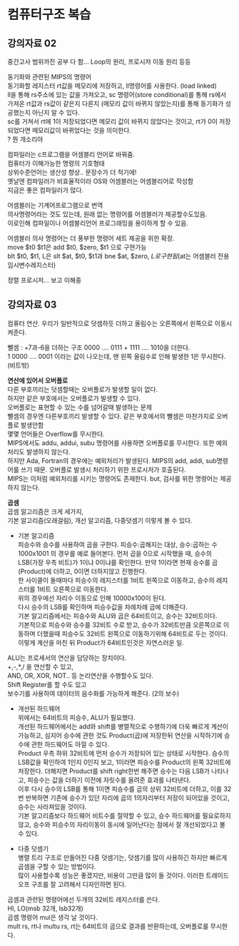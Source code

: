 # 컴퓨터구조 복습  
## 강의자료 02  
중간고사 범위까진 공부 다 함... Loop의 원리, 프로시저 이동 원리 등등  

동기화와 관련된 MIPS의 명령어  
동기화할 레지스터 rt값을 메모리에 저장하고, ll명령어를 사용한다. (load linked)  
ll을 통해 rs주소에 있는 값을 가져오고, sc 명령어(store conditional)를 통해 rs에서 가져온 rt값과 rs값이 같은지 다른지 (메모리 값이 바뀌지 않았는지)를 통해 동기화가 성공했는지 아닌지 알 수 있다.  
sc를 거쳐서 rt에 1이 저장되었다면 메모리 값이 바뀌지 않았다는 것이고, rt가 0이 저장되었다면 메모리값이 바뀌었다는 것을 의미한다.  
? 뭔 개소리야  

컴파일러는 c프로그램을 어셈블리 언어로 바꿔줌.  
컴퓨터가 이해가능한 명령의 기호형태  
상위수준언어는 생산성 향상.. 문장수가 더 적기에!  
옛날엔 컴파일러가 비효율적이라 OS와 어셈블러는 어셈블리어로 작성함  
지금은 좋은 컴파일러가 많다.  

어셈블러는 기계어프로그램으로 번역  
의사명령어라는 것도 있는데, 원래 없는 명령어를 어셈블러가 제공할수도있음.  
이로인해 컴파일이나 어셈블리언어 프로그래밍을 용이하게 할 수 있음.  

어셈블러 의사 명령어는 더 풍부한 명령어 세트 제공을 위한 확장.  
move $t0 $t1은 add $t0, $zero, $t1 으로 구현가능  
blt $t0, $t1, L은 slt $at, $t0, $t1과 bne $at, $zero, $L로 구현됨 ($at는 어셈블러 전용 임시변수레지스터)  

정렬 프로시저... 보고 이해중  

## 강의자료 03  
컴퓨터 연산. 우리가 일반적으로 덧셈하듯 더하고 올림수는 오른쪽에서 왼쪽으로 이동시켜준다.  

뺄셈 : +7과-6을 더하는 구조 0000 .... 0111 + 1111 .... 1010을 더한다.  
1 0000 .... 0001 이라는 값이 나오는데, 맨 왼쪽 올림수로 인해 발생한 1은 무시한다. (비트밖)  

<b>연산에 있어서 오버플로</b>  
다른 부호끼리는 덧셈할때는 오버플로가 발생할 일이 없다.  
하지만 같은 부호에서는 오버플로가 발생할 수 있다.  
오버플로는 표현할 수 있는 수를 넘어갈때 발생하는 문제  
뺄셈의 경우엔 다른부호끼리 발생할 수 있다. 같은 부호에서의 뺼셈은 마찬가지로 오버플로 발생안함  
몇몇 언어들은 Overflow를 무시한다.  
MIPS에서도 addu, addui, subu 명령어를 사용하면 오버플로를 무시한다. 또한 예외처리도 발생하지 않는다.  
하지만 Ada, Fortran의 경우에는 예외처리가 발생된다. MIPS의 add, addi, sub명령어를 쓰기 때문. 오버플로 발생시 처리하기 위한 프로시저가 호출된다.  
MIPS는 이처럼 예외처리를 시키는 명령어도 존재한다. but, 검사를 위한 명령어는 제공하지 않는다.  

<b>곱셈</b>  
곱셈 알고리즘은 크게 세가지,  
기본 알고리즘(오래걸림), 개선 알고리즘, 다중덧셈기 이렇게 볼 수 있다.  
- 기본 알고리즘  
피승수와 승수를 사용하여 곱을 구한다. 피승수:곱해지는 대상, 승수:곱하는 수  
1000x1001 의 경우를 예로 들어본다. 먼저 곱을 0으로 시작했을 때, 승수의 LSB(가장 우측 비트)가 1이냐 0이냐를 확인한다. 만약 1이라면 현재 승수를 곱(Product)에 더하고, 0이면 더하지않고 진행한다.  
한 사이클이 돌때마다 피승수의 레지스터를 1비트 왼쪽으로 이동하고, 승수의 레지스터를 1비트 오른쪽으로 이동한다.  
위의 경우에선 자리수 이동으로 인해 10000x100이 된다.  
다시 승수의 LSB를 확인하며 피승수값을 차례차례 곱에 더해준다.  
기본 알고리즘에서는 피승수와 ALU와 곱은 64비트이고, 승수는 32비트이다.  
기본적으로 피승수와 승수를 32비트 수로 받고, 승수가 32비트만큼 오른쪽으로 이동하며 더했을때 피승수도 32비트 왼쪽으로 이동하기위해 64비트로 두는 것이다.  
이렇게 계산을 마친 뒤 Product가 64비트인것은 자연스러운 일.  

ALU는 프로세서의 연산을 담당하는 장치이다.  
+,-,*,/ 을 연산할 수 있고,  
AND, OR, XOR, NOT.. 등 논리연산을 수행할수도 있다.  
Shift Register를 할 수도 있고  
보수기를 사용하여 데이터의 음수화를 가능하게 해준다. (2의 보수)  

- 개선된 하드웨어  
위에서는 64비트의 피승수, ALU가 필요했다.  
개선된 하드웨어에서는 add와 shift를 병렬적으로 수행하기에 더욱 빠르게 계산이 가능하고, 심지어 승수에 관한 것도 Product(곱)에 저장한뒤 연산을 시작하기에 승수에 관한 하드웨어도 아낄 수 있다.  
Product 우측 하위 32비트에 먼저 승수가 저장되어 있는 상태로 시작한다. 승수의 LSB값을 확인하여 1인지 0인지 보고, 1이라면 피승수를 Product의 왼쪽 32비트에 저장한다. 더해지면 Product를 shift right한번 해주면 승수는 다음 LSB가 나타나고, 피승수는 값을 더하기 이전에 자릿수를 올려준 효과를 나타낸다.  
이후 다시 승수의 LSB를 통해 1이면 피승수를 곱의 상위 32비트에 더하고, 이를 32번 반복하면 기존에 승수가 있던 자리에 곱의 1의자리부터 저장이 되어있을 것이고, 승수는 사라져있을 것이다.  
기본 알고리즘보다 하드웨어 비트수를 절약할 수 있고, 승수 하드웨어를 필요로하지 않고, 승수와 피승수의 자리이동이 동시에 일어난다는 점에서 잘 개선되었다고 볼 수 있다.  

- 다중 덧셈기  
병렬 트리 구조로 만들어진 다중 덧셈기는, 덧셈기를 많이 사용하긴 하지만 빠르게 곱셈을 구할 수 있는 방법이다.  
많이 사용할수록 성능은 좋겠지만, 비용이 그만큼 많이 들 것이다. 이러한 트레이드오프 구조를 잘 고려해서 디자인하면 된다.  

곱셈과 관련된 명령어에선 두개의 32비트 레지스터를 쓴다.  
HI, LO(msb 32개, lsb32개)  
곱셈 명령어 mul은 생각 날 것이다.  
mult rs, rt나 multu rs, rt는 64비트의 곱으로 결과를 반환하는데, 오버플로를 무시한다.  
